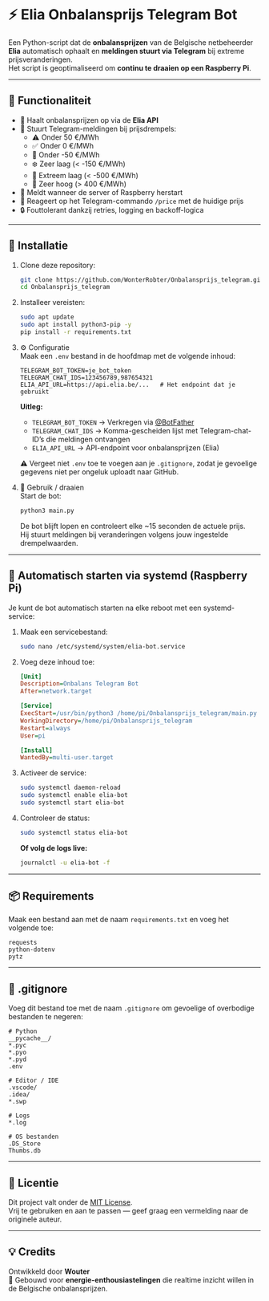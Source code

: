 # ⚡ Elia Onbalansprijs Telegram Bot

Een Python-script dat de **onbalansprijzen** van de Belgische netbeheerder **Elia** automatisch ophaalt en **meldingen stuurt via Telegram** bij extreme prijsveranderingen.  
Het script is geoptimaliseerd om **continu te draaien op een Raspberry Pi**.

---

## 🧠 Functionaliteit

- 📡 Haalt onbalansprijzen op via de **Elia API**
- 🤖 Stuurt Telegram-meldingen bij prijsdrempels:
  - ⚠️ Onder 50 €/MWh  
  - ✅ Onder 0 €/MWh  
  - 🌟 Onder -50 €/MWh  
  - ❄️ Zeer laag (< -150 €/MWh)  
  - 🧊 Extreem laag (< -500 €/MWh)  
  - 🚨 Zeer hoog (> 400 €/MWh)
- 🔁 Meldt wanneer de server of Raspberry herstart
- 💬 Reageert op het Telegram-commando `/price` met de huidige prijs
- 🔒 Fouttolerant dankzij retries, logging en backoff-logica

---

## 🧩 Installatie

1. Clone deze repository:

   ```bash
   git clone https://github.com/WonterRobter/Onbalansprijs_telegram.git
   cd Onbalansprijs_telegram
   ```

2. Installeer vereisten:

   ```bash
   sudo apt update
   sudo apt install python3-pip -y
   pip install -r requirements.txt
   ```

3. ⚙️ Configuratie  
   Maak een `.env` bestand in de hoofdmap met de volgende inhoud:

   ```env
   TELEGRAM_BOT_TOKEN=je_bot_token
   TELEGRAM_CHAT_IDS=123456789,987654321
   ELIA_API_URL=https://api.elia.be/...   # Het endpoint dat je gebruikt
   ```

   **Uitleg:**
   
   - `TELEGRAM_BOT_TOKEN` → Verkregen via [@BotFather](https://t.me/BotFather)  
   - `TELEGRAM_CHAT_IDS` → Komma-gescheiden lijst met Telegram-chat-ID’s die meldingen ontvangen  
   - `ELIA_API_URL` → API-endpoint voor onbalansprijzen (Elia)
   
   ⚠️ Vergeet niet `.env` toe te voegen aan je `.gitignore`, zodat je gevoelige gegevens niet per ongeluk uploadt naar GitHub.

4. 🚀 Gebruik / draaien  
   Start de bot:

   ```bash
   python3 main.py
   ```

   De bot blijft lopen en controleert elke ~15 seconden de actuele prijs.  
   Hij stuurt meldingen bij veranderingen volgens jouw ingestelde drempelwaarden.

---

## 🔁 Automatisch starten via systemd (Raspberry Pi)

Je kunt de bot automatisch starten na elke reboot met een systemd-service:

1. Maak een servicebestand:

   ```bash
   sudo nano /etc/systemd/system/elia-bot.service
   ```

2. Voeg deze inhoud toe:

   ```ini
   [Unit]
   Description=Onbalans Telegram Bot
   After=network.target

   [Service]
   ExecStart=/usr/bin/python3 /home/pi/Onbalansprijs_telegram/main.py
   WorkingDirectory=/home/pi/Onbalansprijs_telegram
   Restart=always
   User=pi

   [Install]
   WantedBy=multi-user.target
   ```

3. Activeer de service:

   ```bash
   sudo systemctl daemon-reload
   sudo systemctl enable elia-bot
   sudo systemctl start elia-bot
   ```

4. Controleer de status:

   ```bash
   sudo systemctl status elia-bot
   ```

   **Of volg de logs live:**

   ```bash
   journalctl -u elia-bot -f
   ```

---

## 📦 Requirements

Maak een bestand aan met de naam `requirements.txt` en voeg het volgende toe:

```
requests
python-dotenv
pytz
```

---

## 🚫 .gitignore

Voeg dit bestand toe met de naam `.gitignore` om gevoelige of overbodige bestanden te negeren:

```
# Python
__pycache__/
*.pyc
*.pyo
*.pyd
.env

# Editor / IDE
.vscode/
.idea/
*.swp

# Logs
*.log

# OS bestanden
.DS_Store
Thumbs.db
```

---

## 📜 Licentie

Dit project valt onder de [MIT License](./LICENSE).  
Vrij te gebruiken en aan te passen — geef graag een vermelding naar de originele auteur.

---

## 💡 Credits

Ontwikkeld door **Wouter**  
🧠 Gebouwd voor **energie-enthousiastelingen** die realtime inzicht willen in de Belgische onbalansprijzen.
